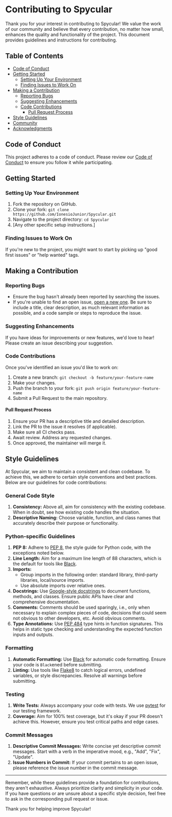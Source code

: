 # Contributing to Spycular

Thank you for your interest in contributing to Spycular! We value the work of our community and believe that every contribution, no matter how small, enhances the quality and functionality of the project. This document provides guidelines and instructions for contributing.

## Table of Contents

- [Code of Conduct](#code-of-conduct)
- [Getting Started](#getting-started)
  - [Setting Up Your Environment](#setting-up-your-environment)
  - [Finding Issues to Work On](#finding-issues-to-work-on)
- [Making a Contribution](#making-a-contribution)
  - [Reporting Bugs](#reporting-bugs)
  - [Suggesting Enhancements](#suggesting-enhancements)
  - [Code Contributions](#code-contributions)
    - [Pull Request Process](#pull-request-process)
- [Style Guidelines](#style-guidelines)
- [Community](#community)
- [Acknowledgments](#acknowledgments)

## Code of Conduct

This project adheres to a code of conduct. Please review our [Code of Conduct](CODE_OF_CONDUCT.md) to ensure you follow it while participating.

## Getting Started

### Setting Up Your Environment

1. Fork the repository on GitHub.
2. Clone your fork: `git clone https://github.com/IonesioJunior/Spycular.git`
3. Navigate to the project directory: `cd Spycular`
4. [Any other specific setup instructions.]

### Finding Issues to Work On

If you're new to the project, you might want to start by picking up "good first issues" or "help wanted" tags.

## Making a Contribution

### Reporting Bugs

- Ensure the bug hasn't already been reported by searching the issues.
- If you're unable to find an open issue, [open a new one](https://github.com/IonesioJunior/Spycular/issues/new). Be sure to include a title, clear description, as much relevant information as possible, and a code sample or steps to reproduce the issue.

### Suggesting Enhancements

If you have ideas for improvements or new features, we'd love to hear! Please create an issue describing your suggestion.

### Code Contributions

Once you've identified an issue you'd like to work on:

1. Create a new branch: `git checkout -b feature/your-feature-name`
2. Make your changes.
3. Push the branch to your fork: `git push origin feature/your-feature-name`
4. Submit a Pull Request to the main repository.

#### Pull Request Process

1. Ensure your PR has a descriptive title and detailed description.
2. Link the PR to the issue it resolves (if applicable).
3. Make sure all CI checks pass.
4. Await review. Address any requested changes.
5. Once approved, the maintainer will merge it.

## Style Guidelines

At Spycular, we aim to maintain a consistent and clean codebase. To achieve this, we adhere to certain style conventions and best practices. Below are our guidelines for code contributions:

### General Code Style

1. **Consistency:** Above all, aim for consistency with the existing codebase. When in doubt, see how existing code handles the situation.
2. **Descriptive Naming:** Choose variable, function, and class names that accurately describe their purpose or functionality.

### Python-specific Guidelines

1. **PEP 8:** Adhere to [PEP 8](https://www.python.org/dev/peps/pep-0008/), the style guide for Python code, with the exceptions noted below.
2. **Line Length:** Aim for a maximum line length of 88 characters, which is the default for tools like [Black](https://black.readthedocs.io/en/stable/).
3. **Imports:**
   - Group imports in the following order: standard library, third-party libraries, local/source imports.
   - Use absolute imports over relative ones.
4. **Docstrings:** Use [Google-style docstrings](https://google.github.io/styleguide/pyguide.html#383-functions-and-methods) to document functions, methods, and classes. Ensure public APIs have clear and comprehensive documentation.
5. **Comments:** Comments should be used sparingly, i.e., only when necessary to explain complex pieces of code, decisions that could seem not obvious to other developers, etc. Avoid obvious comments.
6. **Type Annotations:** Use [PEP 484](https://www.python.org/dev/peps/pep-0484/) type hints in function signatures. This helps in static type checking and understanding the expected function inputs and outputs.

### Formatting

1. **Automatic Formatting:** Use [Black](https://black.readthedocs.io/en/stable/) for automatic code formatting. Ensure your code is `Black`ened before submitting.
2. **Linting:** Use tools like [Flake8](https://flake8.pycqa.org/en/latest/) to catch logical errors, undefined variables, or style discrepancies. Resolve all warnings before submitting.

### Testing

1. **Write Tests:** Always accompany your code with tests. We use [pytest](https://docs.pytest.org/en/latest/) for our testing framework.
2. **Coverage:** Aim for 100% test coverage, but it's okay if your PR doesn't achieve this. However, ensure you test critical paths and edge cases.

### Commit Messages

1. **Descriptive Commit Messages:** Write concise yet descriptive commit messages. Start with a verb in the imperative mood, e.g., "Add", "Fix", "Update".
2. **Issue Numbers in Commit:** If your commit pertains to an open issue, please reference the issue number in the commit message.

---

Remember, while these guidelines provide a foundation for contributions, they aren't exhaustive. Always prioritize clarity and simplicity in your code. If you have questions or are unsure about a specific style decision, feel free to ask in the corresponding pull request or issue.

Thank you for helping improve Spycular!
